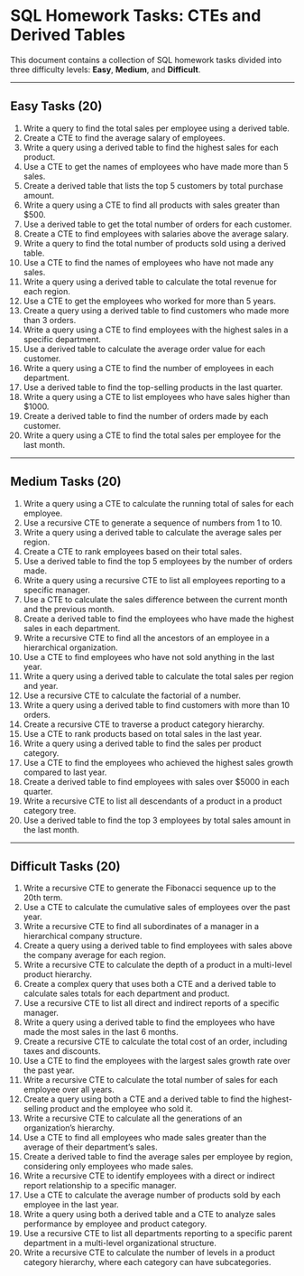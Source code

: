 # SQL Homework Tasks: CTEs and Derived Tables

This document contains a collection of SQL homework tasks divided into three difficulty levels: **Easy**, **Medium**, and **Difficult**.

---

## Easy Tasks (20)

1. Write a query to find the total sales per employee using a derived table.
2. Create a CTE to find the average salary of employees.
3. Write a query using a derived table to find the highest sales for each product.
4. Use a CTE to get the names of employees who have made more than 5 sales.
5. Create a derived table that lists the top 5 customers by total purchase amount.
6. Write a query using a CTE to find all products with sales greater than $500.
7. Use a derived table to get the total number of orders for each customer.
8. Create a CTE to find employees with salaries above the average salary.
9. Write a query to find the total number of products sold using a derived table.
10. Use a CTE to find the names of employees who have not made any sales.
11. Write a query using a derived table to calculate the total revenue for each region.
12. Use a CTE to get the employees who worked for more than 5 years.
13. Create a query using a derived table to find customers who made more than 3 orders.
14. Write a query using a CTE to find employees with the highest sales in a specific department.
15. Use a derived table to calculate the average order value for each customer.
16. Write a query using a CTE to find the number of employees in each department.
17. Use a derived table to find the top-selling products in the last quarter.
18. Write a query using a CTE to list employees who have sales higher than $1000.
19. Create a derived table to find the number of orders made by each customer.
20. Write a query using a CTE to find the total sales per employee for the last month.

---

## Medium Tasks (20)

1. Write a query using a CTE to calculate the running total of sales for each employee.
2. Use a recursive CTE to generate a sequence of numbers from 1 to 10.
3. Write a query using a derived table to calculate the average sales per region.
4. Create a CTE to rank employees based on their total sales.
5. Use a derived table to find the top 5 employees by the number of orders made.
6. Write a query using a recursive CTE to list all employees reporting to a specific manager.
7. Use a CTE to calculate the sales difference between the current month and the previous month.
8. Create a derived table to find the employees who have made the highest sales in each department.
9. Write a recursive CTE to find all the ancestors of an employee in a hierarchical organization.
10. Use a CTE to find employees who have not sold anything in the last year.
11. Write a query using a derived table to calculate the total sales per region and year.
12. Use a recursive CTE to calculate the factorial of a number.
13. Write a query using a derived table to find customers with more than 10 orders.
14. Create a recursive CTE to traverse a product category hierarchy.
15. Use a CTE to rank products based on total sales in the last year.
16. Write a query using a derived table to find the sales per product category.
17. Use a CTE to find the employees who achieved the highest sales growth compared to last year.
18. Create a derived table to find employees with sales over $5000 in each quarter.
19. Write a recursive CTE to list all descendants of a product in a product category tree.
20. Use a derived table to find the top 3 employees by total sales amount in the last month.

---

## Difficult Tasks (20)

1. Write a recursive CTE to generate the Fibonacci sequence up to the 20th term.
2. Use a CTE to calculate the cumulative sales of employees over the past year.
3. Write a recursive CTE to find all subordinates of a manager in a hierarchical company structure.
4. Create a query using a derived table to find employees with sales above the company average for each region.
5. Write a recursive CTE to calculate the depth of a product in a multi-level product hierarchy.
6. Create a complex query that uses both a CTE and a derived table to calculate sales totals for each department and product.
7. Use a recursive CTE to list all direct and indirect reports of a specific manager.
8. Write a query using a derived table to find the employees who have made the most sales in the last 6 months.
9. Create a recursive CTE to calculate the total cost of an order, including taxes and discounts.
10. Use a CTE to find the employees with the largest sales growth rate over the past year.
11. Write a recursive CTE to calculate the total number of sales for each employee over all years.
12. Create a query using both a CTE and a derived table to find the highest-selling product and the employee who sold it.
13. Write a recursive CTE to calculate all the generations of an organization’s hierarchy.
14. Use a CTE to find all employees who made sales greater than the average of their department’s sales.
15. Create a derived table to find the average sales per employee by region, considering only employees who made sales.
16. Write a recursive CTE to identify employees with a direct or indirect report relationship to a specific manager.
17. Use a CTE to calculate the average number of products sold by each employee in the last year.
18. Write a query using both a derived table and a CTE to analyze sales performance by employee and product category.
19. Use a recursive CTE to list all departments reporting to a specific parent department in a multi-level organizational structure.
20. Write a recursive CTE to calculate the number of levels in a product category hierarchy, where each category can have subcategories.
